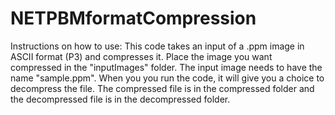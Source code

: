 # NETPBMformatCompression

Instructions on how to use:
This code takes an input of a .ppm image in ASCII format (P3) and compresses it. Place the image you want compressed in the "inputImages" folder. The input image needs to have the name "sample.ppm". When you you run the code, it will give you a choice to decompress the file. The compressed file is in the compressed folder and the decompressed file is in the decompressed folder.
